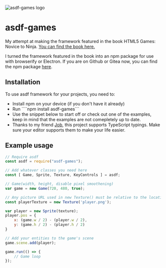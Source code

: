 ![asdf-games logo](https://gitea.arnweb.nl/arne/asdf-games/src/branch/master/res/asdf-logo.png "asdf-games logo")
# asdf-games

My attempt at making the framework featured in the book HTML5 Games: Novice to Ninja. 
[You can find the book here.](https://www.sitepoint.com/premium/books/html5-games-novice-to-ninja)

I turned the framework featured in the book into an npm package for use with browserify or Electron. 
If you are on Github or Gitea now, you can find the npm package [here](https://www.npmjs.com/package/asdf-games).

## Installation
To use asdf framework for your projects, you need to:
* Install npm on your device (if you don't have it already)
* Run ````npm install asdf-games```
* Use the snippet below to start off or check out one of the examples, keep in mind that the examples are not comepletely up to date. 
* Thanks to my friend [Job](https://jobbel.nl/), this project supports TypeScript typings. Make sure your editor supports them to make your life easier.


## Example usage
```javascript
// Require asdf
const asdf = require("asdf-games");

// Add whatever classes you need here
const [ Game, Sprite, Texture, KeyControls ] = asdf; 

// Game(width, height, disable pixel smoothening)
var game = new Game(720, 480, true);

// Any picture URL used in new Texture() must be relative to the location of the HTML file
const playerTexture = new Texture('player.png');

var player = new Sprite(texture);
player.pos = {
    x: (game.w / 2) - (player.w / 2),
    y: (game.h / 2) - (player.h / 2)
}

// Add your entities to the game's scene
game.scene.add(player);

game.run(() => {
    // Game loop
});

```


